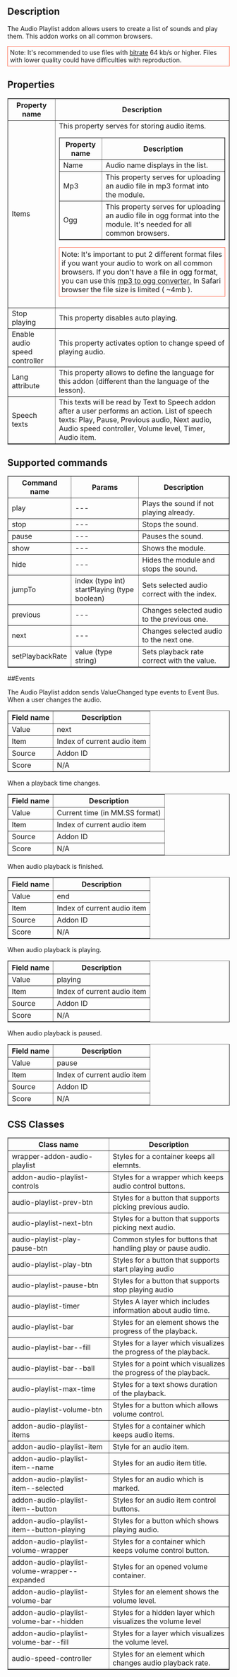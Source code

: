 ## Description
The Audio Playlist addon allows users to create a list of sounds and play them. This addon works on all common browsers.
<div style="border:1px solid Tomato; padding:5px; margin-bottom:21px;">
Note: It's recommended to use files with <a href="http://en.wikipedia.org/wiki/Bit_rate">bitrate</a> 64 kb/s or higher. Files with lower quality could have difficulties with reproduction.
</div>

## Properties

<table border='1'>
    <tr>
        <th>Property name</th>
        <th>Description</th>
    </tr>
    <tr>
    <td>Items</td>
        <td>
            This property serves for storing audio items.
                <table border='1'>
                    <tr>
                        <th>Property name</th>
                        <th>Description</th>
                    </tr>
                    <tr>
                        <td>Name</td>
                        <td>Audio name displays in the list.</td>
                    </tr>
                    <tr>
                        <td>Mp3</td>
                        <td>This property serves for uploading an audio file in mp3 format into the module.</td>
                    </tr>
                    <tr>
                        <td>Ogg</td>
                        <td>This property serves for uploading an audio file in ogg format into the module. It's needed for all common browsers.</td>
                    </tr>
                </table>
                <div style="border:1px solid Tomato; padding:5px; margin-bottom:21px;">
                    Note: It's important to put 2 different format files if you want your audio to work on all common browsers. If you don't have a file in ogg format, you can use this <a href="http://media.io/">mp3 to ogg converter.</a> In Safari browser the file size is limited ( ~4mb ).
                </div>
        </td>
    </tr>
    <tr>
        <td>Stop playing</td>
        <td>This property disables auto playing.</td>
    </tr>
    <tr>
        <td>Enable audio speed controller</td>
        <td>This property activates option to change speed of playing audio.</td>
    </tr>
    <tr>
        <td>Lang attribute</td>
        <td>This property allows to define the language for this addon (different than the language of the lesson).</td>
    </tr>
    <tr>
        <td>Speech texts</td>
        <td>
            This texts will be read by Text to Speech addon after a user performs an action.
            List of speech texts: Play, Pause, Previous audio, Next audio, Audio speed controller, Volume level, Timer, Audio item.
        </td>
    </tr>
</table>

## Supported commands

<table border='1'>
    <tr>
        <th>Command name</th>
        <th>Params</th> 
        <th>Description</th> 
    </tr>
    <tr>
        <td>play</td>
        <td>---</td>
        <td>Plays the sound if not playing already.</td> 
    </tr>
    <tr>
        <td>stop</td>
        <td>---</td>
        <td>Stops the sound.</td> 
    </tr>
    <tr>
        <td>pause</td>
        <td>---</td>
        <td>Pauses the sound.</td> 
    </tr>
    <tr>
        <td>show</td>
        <td>---</td>
        <td>Shows the module.</td> 
    </tr>
    <tr>
        <td>hide</td>
        <td>---</td>
        <td>Hides the module and stops the sound.</td> 
    </tr>
    <tr>
        <td>jumpTo</td>
        <td>
            index (type int) <br>
            startPlaying (type boolean)
        </td>
        <td>Sets selected audio correct with the index.</td> 
    </tr>
    <tr>
        <td>previous</td>
        <td>---</td>
        <td>Changes selected audio to the previous one.</td> 
    </tr>
    <tr>
        <td>next</td>
        <td>---</td>
        <td>Changes selected audio to the next one.</td> 
    </tr>
    <tr>
        <td>setPlaybackRate</td>
        <td>value (type string)</td>
        <td>Sets playback rate correct with the value.</td> 
    </tr>
</table>

##Events

The Audio Playlist addon sends ValueChanged type events to Event Bus. <br>
When a user changes the audio.
<table border='1'>
<tbody>
    <tr>
        <th>Field name</th>
        <th>Description</th>
    </tr>
    <tr>
        <td>Value</td>
        <td>next</td>
    </tr>
    <tr>
        <td>Item</td>
        <td>Index of current audio item</td>
    </tr>
    <tr>
        <td>Source</td>
        <td>Addon ID</td>
    </tr>
    <tr>
        <td>Score</td>
        <td>N/A</td>
    </tr>
</tbody>
</table>

When a playback time changes.
<table border='1'>
<tbody>
    <tr>
        <th>Field name</th>
        <th>Description</th>
    </tr>
    <tr>
        <td>Value</td>
        <td>Current time (in MM.SS format)</td>
    </tr>
    <tr>
        <td>Item</td>
        <td>Index of current audio item</td>
    </tr>
    <tr>
        <td>Source</td>
        <td>Addon ID</td>
    </tr>
    <tr>
        <td>Score</td>
        <td>N/A</td>
    </tr>
</tbody>
</table>

When audio playback is finished.
<table border='1'>
<tbody>
    <tr>
        <th>Field name</th>
        <th>Description</th>
    </tr>
    <tr>
        <td>Value</td>
        <td>end</td>
    </tr>
    <tr>
        <td>Item</td>
        <td>Index of current audio item</td>
    </tr>
    <tr>
        <td>Source</td>
        <td>Addon ID</td>
    </tr>
    <tr>
        <td>Score</td>
        <td>N/A</td>
    </tr>
</tbody>
</table>

When audio playback is playing.
<table border='1'>
<tbody>
    <tr>
        <th>Field name</th>
        <th>Description</th>
    </tr>
    <tr>
        <td>Value</td>
        <td>playing</td>
    </tr>
    <tr>
        <td>Item</td>
        <td>Index of current audio item</td>
    </tr>
    <tr>
        <td>Source</td>
        <td>Addon ID</td>
    </tr>
    <tr>
        <td>Score</td>
        <td>N/A</td>
    </tr>
</tbody>
</table>

When audio playback is paused.
<table border='1'>
<tbody>
    <tr>
        <th>Field name</th>
        <th>Description</th>
    </tr>
    <tr>
        <td>Value</td>
        <td>pause</td>
    </tr>
    <tr>
        <td>Item</td>
        <td>Index of current audio item</td>
    </tr>
    <tr>
        <td>Source</td>
        <td>Addon ID</td>
    </tr>
    <tr>
        <td>Score</td>
        <td>N/A</td>
    </tr>
</tbody>
</table>

## CSS Classes
<table border='1'>
    <tr>
        <th>Class name</th>
        <th>Description</th>
    </tr>
    <tr>
        <td>wrapper-addon-audio-playlist</td>
        <td>Styles for a container keeps all elemnts.</td>
    </tr>
    <tr>
        <td>addon-audio-playlist-controls</td>
        <td>Styles for a wrapper which keeps audio control buttons.</td>
    </tr>
    <tr>
        <td>audio-playlist-prev-btn</td>
        <td>Styles for a button that supports picking previous audio.</td>
    </tr>
    <tr>
        <td>audio-playlist-next-btn</td>
        <td>Styles for a button that supports picking next audio.</td>
    </tr>
    <tr>
        <td>audio-playlist-play-pause-btn</td>
        <td>Common styles for buttons that handling play or pause audio.</td>
    </tr>
    <tr>
        <td>audio-playlist-play-btn</td>
        <td>Styles for a button that supports start playing audio</td>
    </tr>
    <tr>
        <td>audio-playlist-pause-btn</td>
        <td>Styles for a button that supports stop playing audio</td>
    </tr>
    <tr>
        <td>audio-playlist-timer</td>
        <td>Styles A layer which includes information about audio time.</td>
    </tr>
    <tr>
        <td>audio-playlist-bar</td>
        <td>Styles for an element shows the progress of the playback.</td>
    </tr>
    <tr>
        <td>audio-playlist-bar--fill</td>
        <td>Styles for a layer which visualizes the progress of the playback.</td>
    </tr>
    <tr>
        <td>audio-playlist-bar--ball</td>
        <td>Styles for a point which visualizes the progress of the playback.</td>
    </tr>
    <tr>
        <td>audio-playlist-max-time</td>
        <td>Styles for a text shows duration of the playback.</td>
    </tr>
    <tr>
        <td>audio-playlist-volume-btn</td>
        <td>Styles for a button which allows volume control.</td>
    </tr>
    <tr>
        <td>addon-audio-playlist-items</td>
        <td>Styles for a container which keeps audio items.</td>
    </tr>
    <tr>
        <td>addon-audio-playlist-item</td>
        <td>Style for an audio item.</td>
    </tr>
    <tr>
        <td>addon-audio-playlist-item--name</td>
        <td>Styles for an audio item title.</td>
    </tr>
    <tr>
        <td>addon-audio-playlist-item--selected</td>
        <td>Styles for an audio which is marked.</td>
    </tr>
    <tr>
        <td>addon-audio-playlist-item--button</td>
        <td>Styles for an audio item control buttons.</td>
    </tr>
    <tr>
        <td>addon-audio-playlist-item--button-playing</td>
        <td>Styles for a button which shows playing audio.</td>
    </tr>
    <tr>
        <td>addon-audio-playlist-volume-wrapper</td>
        <td>Styles for a container which keeps volume control button.</td>
    </tr>
    <tr>
        <td>addon-audio-playlist-volume-wrapper--expanded</td>
        <td>Styles for an opened volume container.</td>
    </tr>
    <tr>
        <td>addon-audio-playlist-volume-bar</td>
        <td>Styles for an element shows the volume level.</td>
    </tr>
    <tr>
        <td>addon-audio-playlist-volume-bar--hidden</td>
        <td>Styles for a hidden layer which visualizes the volume level</td>
    </tr>
    <tr>
        <td>addon-audio-playlist-volume-bar--fill</td>
        <td>Styles for a layer which visualizes the volume level.</td>
    </tr>
    <tr>
        <td>audio-speed-controller</td>
        <td>Styles for an element which changes audio playback rate.</td>
    </tr>
</table>
